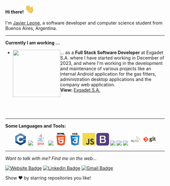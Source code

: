 <h4> Hi there! <img src="https://raw.githubusercontent.com/Ja4Dev/Ja4Dev/master/gifs/wave.gif" width="30px"></h4>

I'm [Javier Leone](https://ja4dev.github.io/), a software developer and computer science student from Buenos Aires, Argentina. 

 ---
 
**Currently I am working ...**

- <div>
    <img width="150" height="150" align='left' src="https://media.licdn.com/dms/image/D4D0BAQE7di9aVSuD4Q/company-logo_200_200/0/1685366285296?e=1712188800&v=beta&t=aTEJOna_Yw0X3BwdIxBTeuUxYQD9HiOI98vWDLbdEUc" >
    ... as a <strong>Full Stack Software Developer</strong> at Exgadet S.A. where I have started working in December of 2023, and where I'm working in the development and maintenance of various projects like an internal Android application for the gas fitters, administration desktop applications and the company web application.
    <br />
    <strong>View: </strong> <a href="https://exgadetsa.com.ar/">Exgadet S.A.</a> 
    <br /> 
    <br /> 
    <br />
    <br />
    <br />
  </div>  

 ---
 
**Some Languages and Tools:**

<p align="left">

  <div align="center">
  <code><img height="40" src="https://raw.githubusercontent.com/github/explore/80688e429a7d4ef2fca1e82350fe8e3517d3494d/topics/cpp/cpp.png"></code>
  <code><img height="40" src="https://www.fixedbuffer.com/wp-content/uploads/2019/06/reflexion.png"></code>
  <code><img height="40" src="https://raw.githubusercontent.com/devicons/devicon/master/icons/java/java-original-wordmark.svg"></code> 
  <code><img height="40" src="https://cdn.freebiesupply.com/logos/large/2x/kotlin-logo-png-transparent.png"></code>
  <code><img height="40" src="https://raw.githubusercontent.com/github/explore/80688e429a7d4ef2fca1e82350fe8e3517d3494d/topics/html/html.png"></code> 
  <code><img height="40" src="https://raw.githubusercontent.com/github/explore/80688e429a7d4ef2fca1e82350fe8e3517d3494d/topics/css/css.png"></code>
  <code><img height="40" src="https://raw.githubusercontent.com/github/explore/80688e429a7d4ef2fca1e82350fe8e3517d3494d/topics/javascript/javascript.png"></code> 
  <code><img height="40" src="https://raw.githubusercontent.com/github/explore/80688e429a7d4ef2fca1e82350fe8e3517d3494d/topics/bootstrap/bootstrap.png"></code> 
  <code><img height="40" src="https://upload.wikimedia.org/wikipedia/commons/thumb/e/e3/Android_Studio_Icon_%282014-2019%29.svg/1200px-Android_Studio_Icon_%282014-2019%29.svg.png"></code>
  <code><img height="40" src="https://www.programandoamedianoche.com/wp-content/uploads/2008/09/asp.net_.logo_.png"></code>
  <code><img height="40" src="https://www.isnotdown.com/assets/pics/spring.png"></code>
  <code><img height="40" src="https://raw.githubusercontent.com/github/explore/80688e429a7d4ef2fca1e82350fe8e3517d3494d/topics/mysql/mysql.png"></code> 
  <code><img height="40" src="https://raw.githubusercontent.com/github/explore/80688e429a7d4ef2fca1e82350fe8e3517d3494d/topics/git/git.png"></code>   
  </div>
  </p> 

 ---
 
<p align="left">
  <i>Want to talk with me? Find me on the web...</i>
  
  
   [![Website Badge](https://img.shields.io/badge/-ja4dev.github.io-47CCCC?style=flat&logo=Google-Chrome&logoColor=white&link=https://ja4dev.github.io/)](https://ja4dev.github.io/)
   [![Linkedin Badge](https://img.shields.io/badge/-Javier%20Leone-blue?style=flat-square&logo=Linkedin&logoColor=white&link=https://www.linkedin.com/in/javier-leone-4361301a8/)](https://www.linkedin.com/in/javier-leone-4361301a8/)
   [![Gmail Badge](https://img.shields.io/badge/-Javier%20Leone-c14438?style=flat-square&logo=Gmail&logoColor=white&link=mailto:javieraleonejal@gmail.com)](mailto:javieraleonejal@gmail.com)
 
 
  <p align="left">
    Show ❤️ by starring repositories you like! 
  </p>
</p>
